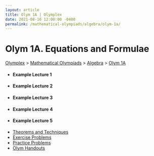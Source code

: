 ```yaml
---
layout: article
title: Olym 1A | Olymplex
date: 2021-08-16 12:00:00 -0400
permalink: /mathematical-olympiads/algebra/olym-1a/
---
```

<h1>Olym 1A. Equations and Formulae</h1>
<p><a href="https://example.com">Olymplex</a> > <a href="https://example.com">Mathematical Olympiads</a> > <a href="https://example.com">Algebra</a> > <a href="https://example.com">Olym 1A</a><p>
<div class="row">
<div class="6u 12u$(medium)">
<ul>
  <li><h4>Example Lecture 1</h4></li>
  <li><h4>Example Lecture 2</h4></li>
  <li><h4>Example Lecture 3</h4></li>
  <li><h4>Example Lecture 4</h4></li>
  <li><h4>Example Lecture 5</h4></li>
</ul>
</div>
<div class="6u$ 12u$(medium)">
<ul class="actions vertical">
  <li><l><a href="{{ site.baseurl }}{{ page.permalink}}theorems-and-techniques" class="button fit mid">Theorems and Techniques</a></l></li>
  <li><l><a href="{{ site.baseurl }}{{ page.permalink}}exercise-problems" class="button fit mid">Exercise Problems</a></l></li>
  <li><l><a href="{{ site.baseurl }}{{ page.permalink}}practice-problems" class="button fit mid">Practice Problems</a></l></li>
  <li><l><a href="{{ site.baseurl }}{{ page.permalink}}olym-handouts" class="button fit mid">Olym Handouts</a></l></li>
</ul>
</div>
</div>
